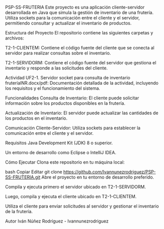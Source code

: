 PSP-SS-FRUTERIA
Este proyecto es una aplicación cliente-servidor desarrollada en Java que simula la gestión de inventario de una frutería. Utiliza sockets para la comunicación entre el cliente y el servidor, permitiendo consultar y actualizar el inventario de productos.

Estructura del Proyecto
El repositorio contiene las siguientes carpetas y archivos:

T2-1-CLIENTEM: Contiene el código fuente del cliente que se conecta al servidor para realizar consultas sobre el inventario.

T2-1-SERVIDORM: Contiene el código fuente del servidor que gestiona el inventario y responde a las solicitudes del cliente.

Actividad UF2-1. Servidor socket para consulta de inventario fruteríaINR.docx/pdf: Documentación detallada de la actividad, incluyendo los requisitos y el funcionamiento del sistema.

Funcionalidades
Consulta de Inventario: El cliente puede solicitar información sobre los productos disponibles en la frutería.

Actualización de Inventario: El servidor puede actualizar las cantidades de los productos en el inventario.

Comunicación Cliente-Servidor: Utiliza sockets para establecer la comunicación entre el cliente y el servidor.

Requisitos
Java Development Kit (JDK) 8 o superior.

Un entorno de desarrollo como Eclipse o IntelliJ IDEA.

Cómo Ejecutar
Clona este repositorio en tu máquina local:

bash
Copiar
Editar
git clone https://github.com/Ivannunezrodriguez/PSP-SS-FRUTERIA.git
Abre el proyecto en tu entorno de desarrollo preferido.

Compila y ejecuta primero el servidor ubicado en T2-1-SERVIDORM.

Luego, compila y ejecuta el cliente ubicado en T2-1-CLIENTEM.

Utiliza el cliente para enviar solicitudes al servidor y gestionar el inventario de la frutería.

Autor
Iván Núñez Rodríguez - Ivannunezrodriguez
